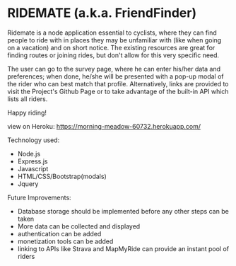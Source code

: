 # RIDEMATE (a.k.a. FriendFinder)

Ridemate is a node application essential to cyclists, where they can find people to ride with in places they may be unfamiliar with (like when going on a vacation) and on short notice. The existing resources are great for finding routes or joining rides, but don't allow for this very specific need.

The user can go to the survey page, where he can enter his/her data and preferences; when done, he/she will be presented with a pop-up modal of the rider who can best match that profile. 
Alternatively, links are provided to visit the Project's Github Page or to take advantage of the built-in API which lists all riders.

Happy riding!

view on Heroku: https://morning-meadow-60732.herokuapp.com/

Technology used:
- Node.js
- Express.js
- Javascript
- HTML/CSS/Bootstrap(modals)
- Jquery

Future Improvements:
- Database storage should be implemented before any other steps can be taken
- More data can be collected and displayed
- authentication can be added
- monetization tools can be added
- linking to APIs like Strava and MapMyRide can provide an instant pool of riders


